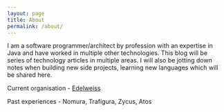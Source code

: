 ```yaml
---
layout: page
title: About
permalink: /about/
---
```


I am a software programmer/architect by profession with an expertise in Java and have worked in multiple other technologies.
This blog will be series of technology articles in multiple areas. I will also be jotting down notes when building new side projects, learning new languages which will be shared here.

Current organisation - [Edelweiss][edelweiss]

Past experiences - Nomura, Trafigura, Zycus, Atos

[edelweiss]: https://edelweiss.in
